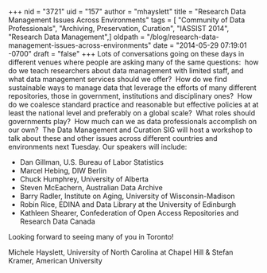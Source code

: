 +++
nid = "3721"
uid = "157"
author = "mhayslett"
title = "Research Data Management Issues Across Environments"
tags = [ "Community of Data Professionals", "Archiving, Preservation, Curation", "IASSIST 2014", "Research Data Management",]
oldpath = "/blog/research-data-management-issues-across-environments"
date = "2014-05-29 07:19:01 -0700"
draft = "false"
+++
Lots of conversations going on these days in different venues where
people are asking many of the same questions:  how do we teach
researchers about data management with limited staff, and what data
management services should we offer?  How do we find sustainable ways to
manage data that leverage the efforts of many different repositories,
those in government, institutions and disciplinary ones?  How do we
coalesce standard practice and reasonable but effective policies at at
least the national level and preferably on a global scale?  What roles
should governments play?  How much can we as data professionals
accomplish on our own?  The Data Management and Curation SIG will host a
workshop to talk about these and other issues across different countries
and environments next Tuesday. Our speakers will include:

-   Dan Gillman, U.S. Bureau of Labor Statistics
-   Marcel Hebing, DIW Berlin
-   Chuck Humphrey, University of Alberta
-   Steven McEachern, Australian Data Archive
-   Barry Radler, Institute on Aging, University of Wisconsin-Madison
-   Robin Rice, EDINA and Data Library at the University of Edinburgh
-   Kathleen Shearer, Confederation of Open Access Repositories and
    Research Data Canada

Looking forward to seeing many of you in Toronto!

Michele Hayslett, University of North Carolina at Chapel Hill & Stefan
Kramer, American University
